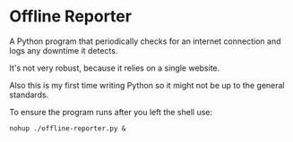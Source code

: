 # Offline Reporter
A Python program that periodically checks for an internet connection and logs any downtime it detects.

It's not very robust, because it relies on a single website.

Also this is my first time writing Python so it might not be up to the general standards.

To ensure the program runs after you left the shell use:

    nohup ./offline-reporter.py &
